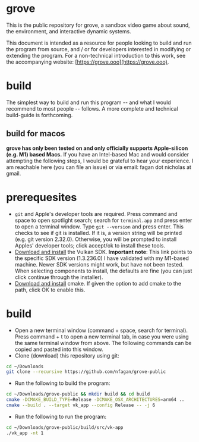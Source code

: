 # grove

This is the public repository for grove, a sandbox video game about sound, the environment, and interactive dynamic systems.

This document is intended as a resource for people looking to build and run the program from source, and / or for developers interested in modifying or extending the program. For a non-technical introduction to this work, see the accompanying website: [https://grove.ooo](https://grove.ooo).

# build

The simplest way to build and run this program -- and what I would recommend to most people -- follows. A more complete and technical build-guide is forthcoming.

## build for macos

**grove has only been tested on and only officially supports Apple-silicon (e.g. M1) based Macs.** If you have an Intel-based Mac and would consider attempting the following steps, I would be grateful to hear your experience. I am reachable here (you can file an issue) or via email: fagan dot nicholas at gmail.

# prerequesites

* `git` and Apple's developer tools are required. Press command and space to open spotlight search; search for `terminal.app` and press enter to open a terminal window. Type `git --version` and press enter. This checks to see if git is installed. If it is, a version string will be printed (e.g. git version 2.32.0). Otherwise, you will be prompted to install Apples' developer tools; click accept/ok to install these tools.
* [Download and install](https://sdk.lunarg.com/sdk/download/1.3.236.0/mac/vulkansdk-macos-1.3.236.0.dmg) the Vulkan SDK. **Important note**: This link points to the specific SDK version (1.3.236.0) I have validated with my M1-based machine. Newer SDK versions might work, but have not been tested. When selecting components to install, the defaults are fine (you can just click continue through the installer).
* [Download and install](https://cmake.org/download/) cmake. If given the option to add cmake to the path, click OK to enable this.

# build

* Open a new terminal window (command + space, search for terminal). Press command + t to open a new terminal tab, in case you were using the same terminal window from above. The following commands can be copied and pasted into this window.
* Clone (download) this repository using git:
```bash
cd ~/Downloads
git clone --recursive https://github.com/nfagan/grove-public
```
* Run the following to build the program:
```bash
cd ~/Downloads/grove-public && mkdir build && cd build
cmake -DCMAKE_BUILD_TYPE=Release -DCMAKE_OSX_ARCHITECTURES=arm64 ..
cmake --build . --target vk_app --config Release -- -j 6
```
* Run the following to run the program:
```bash
cd ~/Downloads/grove-public/build/src/vk-app
./vk_app -nt 1
```